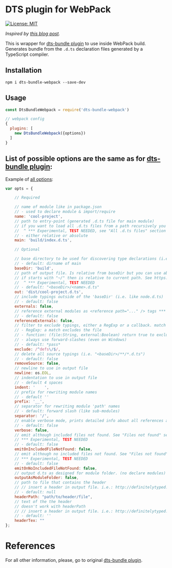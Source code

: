 # DTS plugin for WebPack
[![License: MIT](https://img.shields.io/badge/License-MIT-blue.svg)](https://opensource.org/licenses/MIT)

*Inspired by [this blog post](https://medium.com/@vladimirtolstikov/how-to-merge-d-ts-typings-with-dts-bundle-and-webpack-e8903d699576).*

This is wrapper for [dts-bundle plugin](https://github.com/TypeStrong/dts-bundle) to use inside WebPack build. Generates bundle from the `.d.ts` declaration files generated by a TypeScript compiler.

## Installation
```
npm i dts-bundle-webpack --save-dev
```

## Usage
```js
const DtsBundleWebpack = require('dts-bundle-webpack')

// webpack config
{
  plugins: [
    new DtsBundleWebpack({options})
  ]
}
```

## List of possible options are the same as for [dts-bundle plugin](https://github.com/TypeStrong/dts-bundle):

Example of [all options](https://github.com/TypeStrong/dts-bundle#options):

````js
var opts = {

    // Required

    // name of module like in package.json
    // - used to declare module & import/require
    name: 'cool-project',
    // path to entry-point (generated .d.ts file for main module)
    // if you want to load all .d.ts files from a path recursively you can use "path/project/**/*.d.ts"
    //  ^ *** Experimental, TEST NEEDED, see "All .d.ts files" section 
    // - either relative or absolute
    main: 'build/index.d.ts',

    // Optional

    // base directory to be used for discovering type declarations (i.e. from this project itself)
    // - default: dirname of main
    baseDir: 'build',
    // path of output file. Is relative from baseDir but you can use absolute paths. 
    // if starts with "~/" then is relative to current path. See https://github.com/TypeStrong/dts-bundle/issues/26
    //  ^ *** Experimental, TEST NEEDED    
    // - default: "<baseDir>/<name>.d.ts"
    out: 'dist/cool-project.d.ts',
    // include typings outside of the 'baseDir' (i.e. like node.d.ts)
    // - default: false
    externals: false,
    // reference external modules as <reference path="..." /> tags *** Experimental, TEST NEEDED
    // - default: false
    referenceExternals: false,
    // filter to exclude typings, either a RegExp or a callback. match path relative to opts.baseDir
    // - RegExp: a match excludes the file
    // - function: (file:String, external:Boolean) return true to exclude, false to allow
    // - always use forward-slashes (even on Windows)
    // - default: *pass*
    exclude: /^defs\/$/,
    // delete all source typings (i.e. "<baseDir>/**/*.d.ts")
    // - default: false
    removeSource: false,
    // newline to use in output file
    newline: os.EOL,
    // indentation to use in output file
    // - default 4 spaces
    indent: '    ',
    // prefix for rewriting module names
    // - default ''
    prefix: '__',
    // separator for rewriting module 'path' names
    // - default: forward slash (like sub-modules)
    separator: '/',
    // enable verbose mode, prints detailed info about all references and includes/excludes
    // - default: false
    verbose: false,
    // emit although included files not found. See "Files not found" section. 
    // *** Experimental, TEST NEEDED
    // - default: false 
    emitOnIncludedFileNotFound: false,
    // emit although no included files not found. See "Files not found" section. 
    // *** Experimental, TEST NEEDED
    // - default: false     
    emitOnNoIncludedFileNotFound: false,    
    // output d.ts as designed for module folder. (no declare modules)
    outputAsModuleFolder: false,
    // path to file that contains the header
    // // insert a header in output file. i.e.: http://definitelytyped.org/guides/contributing.html#header
    // - default: null
    headerPath: "path/to/header/file",
    // text of the the header
    // doesn't work with headerPath
    // // insert a header in output file. i.e.: http://definitelytyped.org/guides/contributing.html#header
    // - default: ''
    headerTex: "" 
};
````

# References

For all other information, please, go to original [dts-bundle plugin](https://github.com/TypeStrong/dts-bundle).